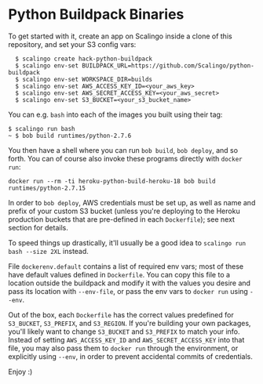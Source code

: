 # Python Buildpack Binaries

To get started with it, create an app on Scalingo inside a clone of this repository, and set your S3 config vars:

```
  $ scalingo create hack-python-buildpack
  $ scalingo env-set BUILDPACK_URL=https://github.com/Scalingo/python-buildpack
  $ scalingo env-set WORKSPACE_DIR=builds
  $ scalingo env-set AWS_ACCESS_KEY_ID=<your_aws_key>
  $ scalingo env-set AWS_SECRET_ACCESS_KEY=<your_aws_secret>
  $ scalingo env-set S3_BUCKET=<your_s3_bucket_name>
```

You can e.g. `bash` into each of the images you built using their tag:

    $ scalingo run bash
    ~ $ bob build runtimes/python-2.7.6

You then have a shell where you can run `bob build`, `bob deploy`, and so forth. You can of course also invoke these programs directly with `docker run`:

    docker run --rm -ti heroku-python-build-heroku-18 bob build runtimes/python-2.7.15

In order to `bob deploy`, AWS credentials must be set up, as well as name and prefix of your custom S3 bucket (unless you're deploying to the Heroku production buckets that are pre-defined in each `Dockerfile`); see next section for details.

To speed things up drastically, it'll usually be a good idea to `scalingo run bash --size 2XL` instead.

File `dockerenv.default` contains a list of required env vars; most of these have default values defined in `Dockerfile`. You can copy this file to a location outside the buildpack and modify it with the values you desire and pass its location with `--env-file`, or pass the env vars to `docker run` using `--env`.

Out of the box, each `Dockerfile` has the correct values predefined for `S3_BUCKET`, `S3_PREFIX`, and `S3_REGION`. If you're building your own packages, you'll likely want to change `S3_BUCKET` and `S3_PREFIX` to match your info. Instead of setting `AWS_ACCESS_KEY_ID` and `AWS_SECRET_ACCESS_KEY` into that file, you may also pass them to `docker run` through the environment, or explicitly using `--env`, in order to prevent accidental commits of credentials.

Enjoy :)
